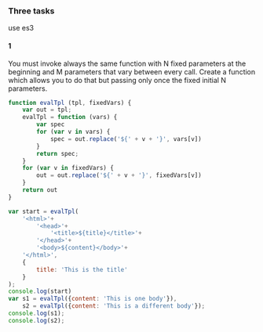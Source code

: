 ### Three tasks  

use es3

#### 1  
You must invoke always the same function with N fixed parameters at the beginning and M parameters that vary between every call.
Create a function which allows you to do that but passing only once the fixed initial N parameters.


``` js  
function evalTpl (tpl, fixedVars) {
    var out = tpl;
    evalTpl = function (vars) {
        var spec
        for (var v in vars) {
            spec = out.replace('${' + v + '}', vars[v])
        }
        return spec;
    }
    for (var v in fixedVars) {
        out = out.replace('${' + v + '}', fixedVars[v])
    }
    return out
}

var start = evalTpl(
    '<html>'+
        '<head>'+
            '<title>${title}</title>'+
        '</head>'+
        '<body>${content}</body>'+
    '</html>',
    {
        title: 'This is the title'
    }
);
console.log(start)
var s1 = evalTpl({content: 'This is one body'}),
    s2 = evalTpl({content: 'This is a different body'});
console.log(s1);
console.log(s2);

```
